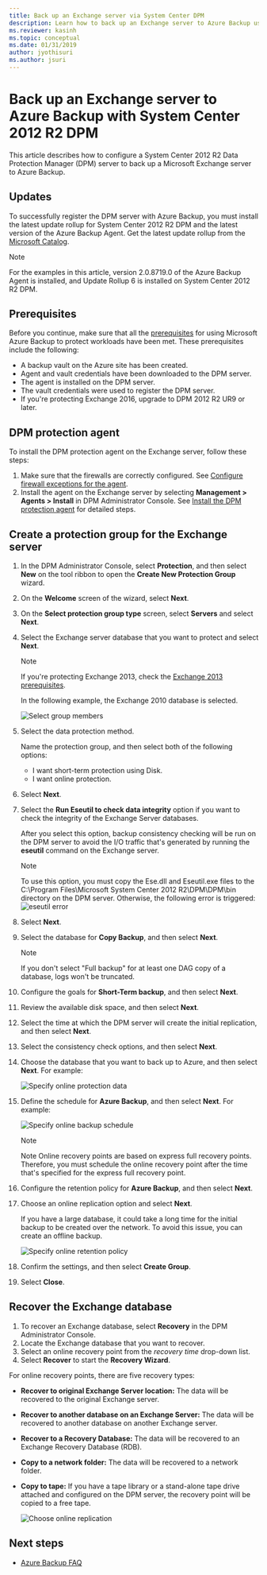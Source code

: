 ```yaml
---
title: Back up an Exchange server via System Center DPM
description: Learn how to back up an Exchange server to Azure Backup using System Center 2012 R2 DPM
ms.reviewer: kasinh
ms.topic: conceptual
ms.date: 01/31/2019
author: jyothisuri
ms.author: jsuri
---
```

# Back up an Exchange server to Azure Backup with System Center 2012 R2 DPM

This article describes how to configure a System Center 2012 R2 Data Protection Manager (DPM) server to back up a Microsoft Exchange server to Azure Backup.  

## Updates

To successfully register the DPM server with Azure Backup, you must install the latest update rollup for System Center 2012 R2 DPM and the latest version of the Azure Backup Agent. Get the latest update rollup from the [Microsoft Catalog](https://catalog.update.microsoft.com/v7/site/Search.aspx?q=System%20Center%202012%20R2%20Data%20protection%20manager).

> [!NOTE]
> For the examples in this article, version 2.0.8719.0 of the Azure Backup Agent is installed, and Update Rollup 6 is installed on System Center 2012 R2 DPM.
>
>

## Prerequisites

Before you continue, make sure that all the [prerequisites](backup-azure-dpm-introduction.md#prerequisites-and-limitations) for using Microsoft Azure Backup to protect workloads have been met. These prerequisites include the following:

* A backup vault on the Azure site has been created.
* Agent and vault credentials have been downloaded to the DPM server.
* The agent is installed on the DPM server.
* The vault credentials were used to register the DPM server.
* If you're protecting Exchange 2016, upgrade to DPM 2012 R2 UR9 or later.

## DPM protection agent

To install the DPM protection agent on the Exchange server, follow these steps:

1. Make sure that the firewalls are correctly configured. See [Configure firewall exceptions for the agent](/system-center/dpm/configure-firewall-settings-for-dpm).
2. Install the agent on the Exchange server by selecting **Management > Agents > Install** in DPM Administrator Console. See [Install the DPM protection agent](/system-center/dpm/deploy-dpm-protection-agent) for detailed steps.

## Create a protection group for the Exchange server

1. In the DPM Administrator Console, select **Protection**, and then select **New** on the tool ribbon to open the **Create New Protection Group** wizard.
2. On the **Welcome** screen of the wizard, select **Next**.
3. On the **Select protection group type** screen, select **Servers** and select **Next**.
4. Select the Exchange server database that you want to protect and select **Next**.

   > [!NOTE]
   > If you're protecting Exchange 2013, check the [Exchange 2013 prerequisites](/system-center/dpm/back-up-exchange).
   >
   >

    In the following example, the Exchange 2010 database is selected.

    ![Select group members](./media/backup-azure-backup-exchange-server/select-group-members.png)
5. Select the data protection method.

    Name the protection group, and then select both of the following options:

   * I want short-term protection using Disk.
   * I want online protection.
6. Select **Next**.
7. Select the **Run Eseutil to check data integrity** option if you want to check the integrity of the Exchange Server databases.

    After you select this option, backup consistency checking will be run on the DPM server to avoid the I/O traffic that's generated by running the **eseutil** command on the Exchange server.

   > [!NOTE]
   > To use this option, you must copy the Ese.dll and Eseutil.exe files to the C:\Program Files\Microsoft System Center 2012 R2\DPM\DPM\bin directory on the DPM server. Otherwise, the following error is triggered:  
   > ![eseutil error](./media/backup-azure-backup-exchange-server/eseutil-error.png)
   >
   >
8. Select **Next**.
9. Select the database for **Copy Backup**, and then select **Next**.

   > [!NOTE]
   > If you don't select "Full backup" for at least one DAG copy of a database, logs won't be truncated.
   >
   >
10. Configure the goals for **Short-Term backup**, and then select **Next**.
11. Review the available disk space, and then select **Next**.
12. Select the time at which the DPM server will create the initial replication, and then select **Next**.
13. Select the consistency check options, and then select **Next**.
14. Choose the database that you want to back up to Azure, and then select **Next**. For example:

    ![Specify online protection data](./media/backup-azure-backup-exchange-server/specify-online-protection-data.png)
15. Define the schedule for **Azure Backup**, and then select **Next**. For example:

    ![Specify online backup schedule](./media/backup-azure-backup-exchange-server/specify-online-backup-schedule.png)

    > [!NOTE]
    > Note Online recovery points are based on express full recovery points. Therefore, you must schedule the online recovery point after the time that's specified for the express full recovery point.
    >
    >
16. Configure the retention policy for **Azure Backup**, and then select **Next**.
17. Choose an online replication option and select **Next**.

    If you have a large database, it could take a long time for the initial backup to be created over the network. To avoid this issue, you can create an offline backup.  

    ![Specify online retention policy](./media/backup-azure-backup-exchange-server/specify-online-retention-policy.png)
18. Confirm the settings, and then select **Create Group**.
19. Select **Close**.

## Recover the Exchange database

1. To recover an Exchange database, select **Recovery** in the DPM Administrator Console.
2. Locate the Exchange database that you want to recover.
3. Select an online recovery point from the *recovery time* drop-down list.
4. Select **Recover** to start the **Recovery Wizard**.

For online recovery points, there are five recovery types:

* **Recover to original Exchange Server location:** The data will be recovered to the original Exchange server.
* **Recover to another database on an Exchange Server:** The data will be recovered to another database on another Exchange server.
* **Recover to a Recovery Database:** The data will be recovered to an Exchange Recovery Database (RDB).
* **Copy to a network folder:** The data will be recovered to a network folder.
* **Copy to tape:** If you have a tape library or a stand-alone tape drive attached and configured on the DPM server, the recovery point will be copied to a free tape.

    ![Choose online replication](./media/backup-azure-backup-exchange-server/choose-online-replication.png)

## Next steps

* [Azure Backup FAQ](backup-azure-backup-faq.yml)
